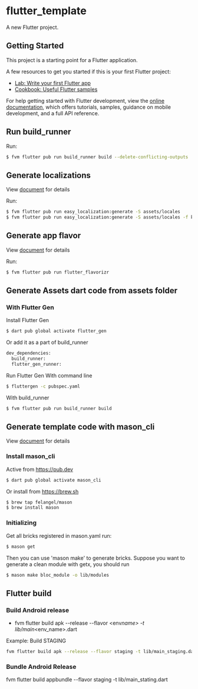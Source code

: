 # flutter_template

A new Flutter project.

## Getting Started

This project is a starting point for a Flutter application.

A few resources to get you started if this is your first Flutter project:

- [Lab: Write your first Flutter app](https://docs.flutter.dev/get-started/codelab)
- [Cookbook: Useful Flutter samples](https://docs.flutter.dev/cookbook)

For help getting started with Flutter development, view the
[online documentation](https://docs.flutter.dev/), which offers tutorials,
samples, guidance on mobile development, and a full API reference.

## Run build_runner

Run:

```bash
$ fvm flutter pub run build_runner build --delete-conflicting-outputs
```

## Generate localizations

View [document](https://pub.dev/packages/easy_localization) for details

Run:

```bash
$ fvm flutter pub run easy_localization:generate -S assets/locales
$ fvm flutter pub run easy_localization:generate -S assets/locales -f keys -o locale_keys.g.dart
```

## Generate app flavor

View [document](https://pub.dev/packages/flutter_flavorizr) for details

Run:

```bash
$ fvm flutter pub run flutter_flavorizr
```

## Generate Assets dart code from assets folder

### With Flutter Gen

Install Flutter Gen

```bash
$ dart pub global activate flutter_gen
```

Or add it as a part of build_runner

```bash
dev_dependencies:
  build_runner:
  flutter_gen_runner:
```

Run Flutter Gen
With command line

```bash
$ fluttergen -c pubspec.yaml
```

With build_runner

```bash
$ fvm flutter pub run build_runner build
```

## Generate template code with mason_cli

View [document](https://github.com/felangel/mason/tree/master/packages/mason_cli#readme) for details

### Install mason_cli

Active from https://pub.dev

```bash
$ dart pub global activate mason_cli
```

Or install from https://brew.sh

```bash
$ brew tap felangel/mason
$ brew install mason
```

### Initializing

Get all bricks registered in mason.yaml run:

```bash
$ mason get
```

Then you can use 'mason make' to generate bricks.
Suppose you want to generate a clean module with getx, you should run

```bash
$ mason make bloc_module -o lib/modules
```

## Flutter build

### Build Android release

- fvm flutter build apk --release --flavor <env*name> -t lib/main*<env_name>.dart

Example: Build STAGING

```bash
fvm flutter build apk --release --flavor staging -t lib/main_staging.dart
```

### Bundle Android Release

fvm flutter build appbundle --flavor staging -t lib/main_stating.dart
